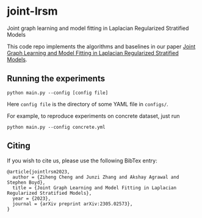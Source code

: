 # joint-lrsm
Joint graph learning and model fitting in Laplacian Regularized Stratified Models

This code repo implements the algorithms and baselines in our paper [Joint Graph Learning and Model Fitting in Laplacian Regularized Stratified Models](https://arxiv.org/abs/2305.02573).

## Running the experiments
```
python main.py --config [config file]
```

Here ```config file``` is the directory of some YAML file in ```configs/```.

For example, to reproduce experiments on concrete dataset, just run
```
python main.py --config concrete.yml
```

## Citing
If you wish to cite us, please use the following BibTex entry:
```
@article{jointlrsm2023,
  author = {Ziheng Cheng and Junzi Zhang and Akshay Agrawal and Stephen Boyd},
  title = {Joint Graph Learning and Model Fitting in Laplacian Regularized Stratified Models},
  year = {2023},
  journal = {arXiv preprint arXiv:2305.02573},
}
```

